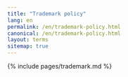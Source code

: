 ```yaml
---
title: "Trademark policy"
lang: en
permalink: /en/trademark-policy.html
canonical: /en/trademark-policy.html
layout: terms
sitemap: true
---
```


{% include pages/trademark.md %}
